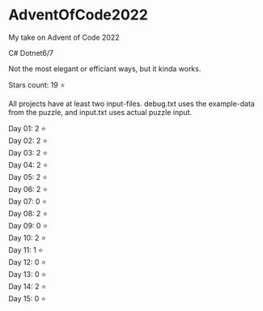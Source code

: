 # AdventOfCode2022
My take on Advent of Code 2022

C# Dotnet6/7

Not the most elegant or efficiant ways, but it kinda works.

Stars count: 19 :star: 

All projects have at least two input-files. debug.txt uses the example-data from the puzzle, and input.txt uses actual puzzle input.

Day 01: 2 :star:  
Day 02: 2 :star:  
Day 03: 2 :star:  
Day 04: 2 :star:  
Day 05: 2 :star:  
Day 06: 2 :star:  
Day 07: 0 :star:  
Day 08: 2 :star:  
Day 09: 0 :star:  
Day 10: 2 :star:  
Day 11: 1 :star:  
Day 12: 0 :star:  
Day 13: 0 :star:  
Day 14: 2 :star:  
Day 15: 0 :star:
